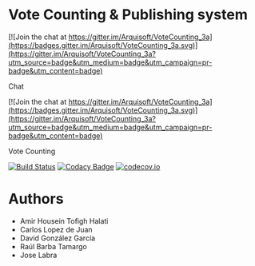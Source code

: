 # Vote Counting & Publishing system

[![Join the chat at https://gitter.im/Arquisoft/VoteCounting_3a](https://badges.gitter.im/Arquisoft/VoteCounting_3a.svg)](https://gitter.im/Arquisoft/VoteCounting_3a?utm_source=badge&utm_medium=badge&utm_campaign=pr-badge&utm_content=badge)

Chat

[![Join the chat at https://gitter.im/Arquisoft/VoteCounting_3a](https://badges.gitter.im/Arquisoft/VoteCounting_3a.svg)](https://gitter.im/Arquisoft/VoteCounting_3a?utm_source=badge&utm_medium=badge&utm_campaign=pr-badge&utm_content=badge)

Vote Counting

[![Build Status](https://travis-ci.org/Arquisoft/VoteCounting_3a.svg?branch=master)](https://travis-ci.org/Arquisoft/VoteCounting_3a)
[![Codacy Badge](https://api.codacy.com/project/badge/grade/4d1d3dd8394840158713a11a981ba4c3)](https://www.codacy.com/app/jelabra/VoteCounting_3a)
[![codecov.io](https://codecov.io/github/Arquisoft/VoteCounting_3a/coverage.svg?branch=master)](https://codecov.io/github/Arquisoft/VoteCounting_3a?branch=master)


# Authors
* Amir Housein Tofigh Halati
* Carlos Lopez de Juan
* David González García
* Raúl Barba Tamargo
* Jose Labra



